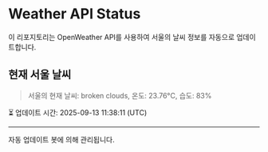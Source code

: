 
# Weather API Status

이 리포지토리는 OpenWeather API를 사용하여 서울의 날씨 정보를 자동으로 업데이트합니다.

## 현재 서울 날씨
> 서울의 현재 날씨: broken clouds, 온도: 23.76°C, 습도: 83%

⏳ 업데이트 시간: 2025-09-13 11:38:11 (UTC)

---
자동 업데이트 봇에 의해 관리됩니다.
